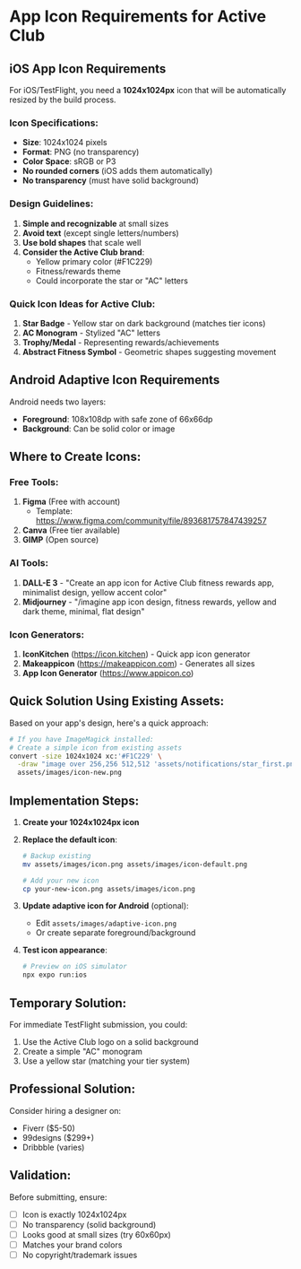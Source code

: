 # App Icon Requirements for Active Club

## iOS App Icon Requirements

For iOS/TestFlight, you need a **1024x1024px** icon that will be automatically resized by the build process.

### Icon Specifications:
- **Size**: 1024x1024 pixels
- **Format**: PNG (no transparency)
- **Color Space**: sRGB or P3
- **No rounded corners** (iOS adds them automatically)
- **No transparency** (must have solid background)

### Design Guidelines:
1. **Simple and recognizable** at small sizes
2. **Avoid text** (except single letters/numbers)
3. **Use bold shapes** that scale well
4. **Consider the Active Club brand**:
   - Yellow primary color (#F1C229)
   - Fitness/rewards theme
   - Could incorporate the star or "AC" letters

### Quick Icon Ideas for Active Club:
1. **Star Badge** - Yellow star on dark background (matches tier icons)
2. **AC Monogram** - Stylized "AC" letters
3. **Trophy/Medal** - Representing rewards/achievements
4. **Abstract Fitness Symbol** - Geometric shapes suggesting movement

## Android Adaptive Icon Requirements

Android needs two layers:
- **Foreground**: 108x108dp with safe zone of 66x66dp
- **Background**: Can be solid color or image

## Where to Create Icons:

### Free Tools:
1. **Figma** (Free with account)
   - Template: https://www.figma.com/community/file/893681757847439257
2. **Canva** (Free tier available)
3. **GIMP** (Open source)

### AI Tools:
1. **DALL-E 3** - "Create an app icon for Active Club fitness rewards app, minimalist design, yellow accent color"
2. **Midjourney** - "/imagine app icon design, fitness rewards, yellow and dark theme, minimal, flat design"

### Icon Generators:
1. **IconKitchen** (https://icon.kitchen) - Quick app icon generator
2. **Makeappicon** (https://makeappicon.com) - Generates all sizes
3. **App Icon Generator** (https://www.appicon.co)

## Quick Solution Using Existing Assets:

Based on your app's design, here's a quick approach:

```bash
# If you have ImageMagick installed:
# Create a simple icon from existing assets
convert -size 1024x1024 xc:'#F1C229' \
  -draw "image over 256,256 512,512 'assets/notifications/star_first.png'" \
  assets/images/icon-new.png
```

## Implementation Steps:

1. **Create your 1024x1024px icon**
2. **Replace the default icon**:
   ```bash
   # Backup existing
   mv assets/images/icon.png assets/images/icon-default.png
   
   # Add your new icon
   cp your-new-icon.png assets/images/icon.png
   ```

3. **Update adaptive icon for Android** (optional):
   - Edit `assets/images/adaptive-icon.png`
   - Or create separate foreground/background

4. **Test icon appearance**:
   ```bash
   # Preview on iOS simulator
   npx expo run:ios
   ```

## Temporary Solution:

For immediate TestFlight submission, you could:
1. Use the Active Club logo on a solid background
2. Create a simple "AC" monogram
3. Use a yellow star (matching your tier system)

## Professional Solution:

Consider hiring a designer on:
- Fiverr ($5-50)
- 99designs ($299+)
- Dribbble (varies)

## Validation:

Before submitting, ensure:
- [ ] Icon is exactly 1024x1024px
- [ ] No transparency (solid background)
- [ ] Looks good at small sizes (try 60x60px)
- [ ] Matches your brand colors
- [ ] No copyright/trademark issues